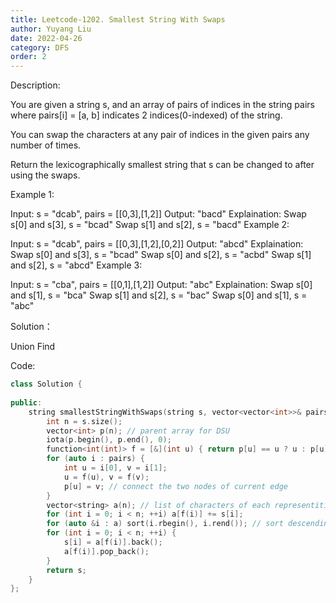 ```yaml
---
title: Leetcode-1202. Smallest String With Swaps
author: Yuyang Liu
date: 2022-04-26
category: DFS
order: 2
---
```


Description:

You are given a string s, and an array of pairs of indices in the string pairs where pairs[i] = [a, b] indicates 2 indices(0-indexed) of the string.

You can swap the characters at any pair of indices in the given pairs any number of times.

Return the lexicographically smallest string that s can be changed to after using the swaps.

 

Example 1:

Input: s = "dcab", pairs = [[0,3],[1,2]]
Output: "bacd"
Explaination: 
Swap s[0] and s[3], s = "bcad"
Swap s[1] and s[2], s = "bacd"
Example 2:

Input: s = "dcab", pairs = [[0,3],[1,2],[0,2]]
Output: "abcd"
Explaination: 
Swap s[0] and s[3], s = "bcad"
Swap s[0] and s[2], s = "acbd"
Swap s[1] and s[2], s = "abcd"
Example 3:

Input: s = "cba", pairs = [[0,1],[1,2]]
Output: "abc"
Explaination: 
Swap s[0] and s[1], s = "bca"
Swap s[1] and s[2], s = "bac"
Swap s[0] and s[1], s = "abc"


Solution：

Union Find

Code: 

``` c++
class Solution {
    
public:
    string smallestStringWithSwaps(string s, vector<vector<int>>& pairs) {
        int n = s.size();
        vector<int> p(n); // parent array for DSU
        iota(p.begin(), p.end(), 0);
        function<int(int)> f = [&](int u) { return p[u] == u ? u : p[u] = f(p[u]); }; // find function for DSU
        for (auto i : pairs) {
            int u = i[0], v = i[1];
            u = f(u), v = f(v);
            p[u] = v; // connect the two nodes of current edge
        }
        vector<string> a(n); // list of characters of each representitive
        for (int i = 0; i < n; ++i) a[f(i)] += s[i];
        for (auto &i : a) sort(i.rbegin(), i.rend()); // sort descending for each representitive
        for (int i = 0; i < n; ++i) {
            s[i] = a[f(i)].back();
            a[f(i)].pop_back();
        }
        return s;
    }
};
```
